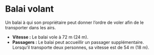 # Balai volant


Un balai à qui son propriétaire peut donner l’ordre de voler afin de le
transporter dans les airs.

  - **Vitesse :** Le balai vole à 72 m (24 m).
  - **Passagers :** Le balai peut accueillir un passager supplémentaire.
    Lorsqu’il transporte deux personnes, sa vitesse est de 54 m (18 m).